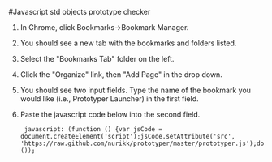 #Javascript std objects prototype checker

1. In Chrome, click Bookmarks->Bookmark Manager.
2. You should see a new tab with the bookmarks and folders listed.
3. Select the "Bookmarks Tab" folder on the left.
4. Click the "Organize" link, then "Add Page" in the drop down.
5. You should see two input fields. Type the name of the bookmark you would like (i.e., Prototyper Launcher) in the first field.
6. Paste the javascript code below into the second field.

        javascript: (function () {var jsCode = document.createElement('script');jsCode.setAttribute('src', 'https://raw.github.com/nurikk/prototyper/master/prototyper.js');document.body.appendChild(jsCode);}());
